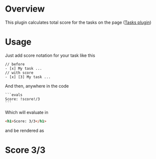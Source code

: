 # Overview

This plugin calculates total score for the tasks on the page ([Tasks plugin](https://github.com/obsidian-tasks-group/obsidian-tasks))

# Usage

Just add score notation for your task like this
```
// before
- [x] My task ...
// with score
- [x] [3] My task ...
```
And then, anywhere in the code
````
```evals
Score: !score!/3
```
````

Which will evaluate in
```html
<h1>Score: 3/3</h1>
```
and be rendered as
# Score 3/3
